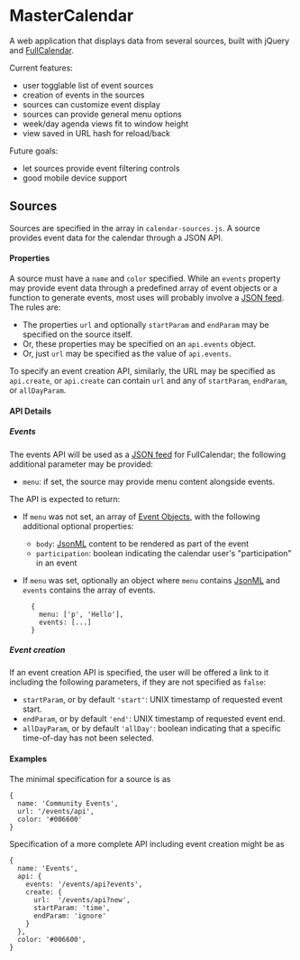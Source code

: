 MasterCalendar
===
A web application that displays data from several sources, built with jQuery
and [FullCalendar](http://arshaw.com/fullcalendar/).

Current features:

- user togglable list of event sources
- creation of events in the sources
- sources can customize event display
- sources can provide general menu options
- week/day agenda views fit to window height
- view saved in URL hash for reload/back

Future goals:

- let sources provide event filtering controls
- good mobile device support

Sources
---
Sources are specified in the array in `calendar-sources.js`. A source provides
event data for the calendar through a JSON API.

#### Properties
A source must have a `name` and `color` specified. While an `events` property
may provide event data through a predefined array of event objects or a
function to generate events, most uses will probably involve a [JSON feed][].
The rules are:

- The properties `url` and optionally `startParam` and `endParam` may be
  specified on the source itself.
- Or, these properties may be specified on an `api.events` object.
- Or, just `url` may be specified as the value of `api.events`.

To specify an event creation API, similarly, the URL may be specified as
`api.create`, or `api.create` can contain `url` and any of `startParam`,
`endParam`, or `allDayParam`.

#### API Details
##### Events
The events API will be used as a [JSON feed][] for FullCalendar; the following
additional parameter may be provided:

- `menu`: if set, the source may provide menu content alongside events.

The API is expected to return:

- If `menu` was not set, an array of [Event Objects][], with the following
  additional optional properties:
  - `body`: [JsonML][] content to be rendered as part of the event
  - `participation`: boolean indicating the calendar user's "participation" in
    an event
- If `menu` was set, optionally an object where `menu` contains [JsonML][]
  and `events` contains the array of events.

        {
          menu: ['p', 'Hello'],
          events: [...]
        }


[JsonML]: http://www.jsonml.org/
[JSON feed]: http://arshaw.com/fullcalendar/docs/event_data/events_json_feed/
[Event Objects]: http://arshaw.com/fullcalendar/docs/event_data/Event_Object/

##### Event creation
If an event creation API is specified, the user will be offered a link to it
including the following parameters, if they are not specified as `false`:

- `startParam`, or by default `'start'`: UNIX timestamp of requested event
  start.
- `endParam`, or by default `'end'`: UNIX timestamp of requested event end.
- `allDayParam`, or by default `'allDay'`: boolean indicating that a specific
  time-of-day has not been selected.

#### Examples
The minimal specification for a source is as

    {
      name: 'Community Events',
      url: '/events/api',
      color: '#006600'
    }

Specification of a more complete API including event creation might be as

    {
      name: 'Events',
      api: {
        events: '/events/api?events',
        create: {
          url:  '/events/api?new',
          startParam: 'time',
          endParam: 'ignore'
        }
      },
      color: '#006600',
    }

<!-- vim: set sw=2 sts=2 et: -->

